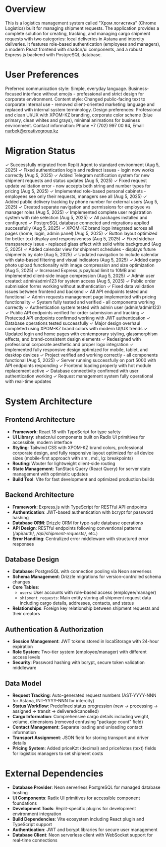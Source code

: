 # Overview

This is a logistics management system called "Хром логистика" (Chrome Logistics) built for managing shipment requests. The application provides a complete solution for creating, tracking, and managing cargo shipment requests with two categories: local deliveries in Astana and intercity deliveries. It features role-based authentication (employees and managers), a modern React frontend with shadcn/ui components, and a robust Express.js backend with PostgreSQL database.

# User Preferences

Preferred communication style: Simple, everyday language. Business-focused interface without emojis - professional and strict design for corporate environment.
Content style: Changed public-facing text to corporate internal use - removed client-oriented marketing language and replaced with internal system terminology.
Design preferences: Professional and clean UI/UX with ХРОМ-KZ branding, corporate color scheme (blue primary, clean whites and grays), minimal animations for business environment.
Contact information: Phone +7 (702) 997 00 94, Email nurbek@creativegroup.kz

# Migration Status
✓ Successfully migrated from Replit Agent to standard environment (Aug 5, 2025)
✓ Fixed authentication login and redirect issues - login now works correctly (Aug 5, 2025)
✓ Added Telegram notification system for new shipment requests and status updates (Aug 5, 2025)
✓ Fixed request update validation error - now accepts both string and number types for pricing (Aug 5, 2025)
✓ Implemented role-based personal cabinets - employees see only their requests, managers see all (Aug 5, 2025)
✓ Added public delivery tracking by phone number for external users (Aug 5, 2025)
✓ Created separate navigation and permissions for employee vs manager roles (Aug 5, 2025)
✓ Implemented complete user registration system with role selection (Aug 5, 2025)
✓ All packages installed and configured
✓ PostgreSQL database connected and migrations applied successfully (Aug 5, 2025)
✓ ХРОМ-KZ brand logo integrated across all pages (home, login, admin panel) (Aug 5, 2025)
✓ Button layout optimized for better text display and responsiveness (Aug 5, 2025)
✓ Fixed sidebar transparency issue - replaced glass effect with solid white background (Aug 5, 2025)
✓ Added calendar view for shipment schedules - displays future shipments by date (Aug 5, 2025)
✓ Updated navigation to include calendar with date-based filtering and visual indicators (Aug 5, 2025)
✓ Added cargo photo upload functionality with image compression and size optimization (Aug 5, 2025)
✓ Increased Express.js payload limit to 10MB and implemented client-side image compression (Aug 5, 2025)
✓ Admin user created: admin/admin123 for system access (Aug 5, 2025)
✓ Public order submission forms working without authentication
✓ Fixed data validation issues between frontend and backend
✓ All API endpoints tested and functional
✓ Admin requests management page implemented with pricing functionality
✓ System fully tested and verified - all components working correctly
✓ Authentication system tested with admin user (admin/admin123)
✓ Public API endpoints verified for order submission and tracking
✓ Protected API endpoints confirmed working with JWT authentication
✓ Database operations tested successfully
✓ Major design overhaul completed using ХРОМ-KZ brand colors with modern UI/UX trends
✓ Updated login and home pages with contemporary styling, glassmorphism effects, and brand-consistent design elements
✓ Redesigned with professional corporate aesthetic and proper logo integration
✓ Implemented fully responsive design optimized for mobile, tablet, and desktop devices
✓ Project verified and working correctly - all components functional (Aug 5, 2025)
✓ Server running successfully on port 5000 with API endpoints responding
✓ Frontend loading properly with hot module replacement active
✓ Database connectivity confirmed with user authentication working
✓ Request management system fully operational with real-time updates

# System Architecture

## Frontend Architecture
- **Framework**: React 18 with TypeScript for type safety
- **UI Library**: shadcn/ui components built on Radix UI primitives for accessible, modern interface
- **Styling**: Tailwind CSS with ХРОМ-KZ brand colors, professional corporate design, and fully responsive layout optimized for all device sizes (mobile-first approach with sm:, md:, lg: breakpoints)
- **Routing**: Wouter for lightweight client-side routing
- **State Management**: TanStack Query (React Query) for server state management with optimistic updates
- **Build Tool**: Vite for fast development and optimized production builds

## Backend Architecture
- **Framework**: Express.js with TypeScript for RESTful API endpoints
- **Authentication**: JWT-based authentication with bcrypt for password hashing
- **Database ORM**: Drizzle ORM for type-safe database operations
- **API Design**: RESTful endpoints following conventional patterns (/api/auth/*, /api/shipment-requests/*, etc.)
- **Error Handling**: Centralized error middleware with structured error responses

## Database Design
- **Database**: PostgreSQL with connection pooling via Neon serverless
- **Schema Management**: Drizzle migrations for version-controlled schema changes
- **Core Tables**:
  - `users`: User accounts with role-based access (employee/manager)
  - `shipment_requests`: Main entity storing all shipment request data including cargo details, addresses, contacts, and status
- **Relationships**: Foreign key relationship between shipment requests and their creators

## Authentication & Authorization
- **Session Management**: JWT tokens stored in localStorage with 24-hour expiration
- **Role System**: Two-tier system (employee/manager) with different access levels
- **Security**: Password hashing with bcrypt, secure token validation middleware

## Data Model
- **Request Tracking**: Auto-generated request numbers (AST-YYYY-NNN for Astana, INT-YYYY-NNN for intercity)
- **Status Workflow**: Predefined status progression (new → processing → assigned → transit → delivered/cancelled)
- **Cargo Information**: Comprehensive cargo details including weight, volume, dimensions (removed confusing "package count" field)
- **Contact Management**: Separate loading and unloading contact information
- **Transport Assignment**: JSON field for storing transport and driver details
- **Pricing System**: Added priceKzt (decimal) and priceNotes (text) fields for logistics managers to set shipment costs

# External Dependencies

- **Database Provider**: Neon serverless PostgreSQL for managed database hosting
- **UI Components**: Radix UI primitives for accessible component foundations
- **Development Tools**: Replit-specific plugins for development environment integration
- **Build Dependencies**: Vite ecosystem including React plugin and TypeScript support
- **Authentication**: JWT and bcrypt libraries for secure user management
- **Database Client**: Neon serverless client with WebSocket support for real-time connections